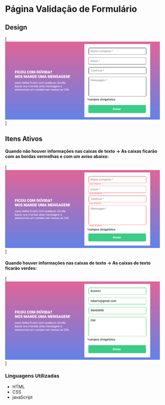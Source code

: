 # Página Validação de Formulário


## Design
[<img src="./src/image/Secao-formulario.png">]

## Itens Ativos

#### Quando não houver informações nas caixas de texto -> As caixas ficarão com as bordas vermelhas e com um aviso abaixo: 
[<img src="./src/image/Secao-form-naoPreenchido.png">]

#### Quando houver informações  nas caixas de texto -> As caixas de texto ficarão verdes: 
[<img src="./src/image/Secao-form-preenchido.png">]


### Linguagens Utilizadas
* HTML
* CSS
* javaScript